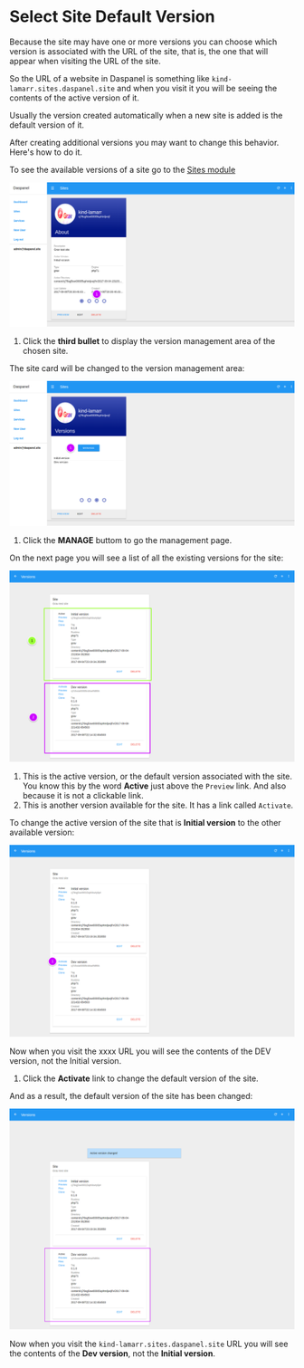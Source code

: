 # Select Site Default Version

Because the site may have one or more versions you can choose which version is 
associated with the URL of the site, that is, the one that will appear when 
visiting the URL of the site.

So the URL of a website in Daspanel is something like 
`kind-lamarr.sites.daspanel.site` and when you visit it you will be seeing the 
contents of the active version of it.

Usually the version created automatically when a new site is added is the 
default version of it.

After creating additional versions you may want to change this behavior. Here's 
how to do it.

To see the available versions of a site go to the [Sites module](http://admin.daspanel.site/sites/)

[![Daspanel site versions](img/site-versions.png)](img/site-versions.png)

1. Click the **third bullet** to display the version management area of the chosen site.

The site card will be changed to the version management area:

[![Daspanel site versions tab](img/site-versions-area2.png)](img/site-versions-area2.png)

1. Click the **MANAGE** buttom to go the management page.

On the next page you will see a list of all the existing versions for the site:

[![Daspanel site versions active](img/site-versions-active1.png)](img/site-versions-active1.png)

1. This is the active version, or the default version associated with the site. 
You know this by the word **Active** just above the `Preview` link. And also because 
it is not a clickable link.
2. This is another version available for the site. It has a link called 
`Activate`.

To change the active version of the site that is **Initial version** to the other 
available version:

[![Daspanel site versions change](img/site-versions-active2.png)](img/site-versions-active2.png)

Now when you visit the xxxx URL you will see the contents of the DEV version, not the Initial version.

1. Click the **Activate** link to change the default version of the site.

And as a result, the default version of the site has been changed:

[![Daspanel site versions change active](img/site-versions-active3.png)](img/site-versions-active3.png)

Now when you visit the `kind-lamarr.sites.daspanel.site` URL you will see the 
contents of the **Dev version**, not the **Initial version**.



